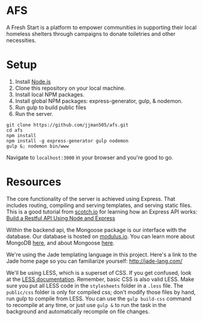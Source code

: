 # AFS
A Fresh Start is a platform to empower communities in supporting their local homeless shelters through campaigns to donate toiletries and other necessities.

# Setup
1. Install [Node.js](https://nodejs.org/)
2. Clone this repository on your local machine.
3. Install local NPM packages.
4. Install global NPM packages: express-generator, gulp, & nodemon.
5. Run gulp to build public files
6. Run the server.

```
git clone https://github.com/jjman505/afs.git
cd afs
npm install
npm install -g express-generator gulp nodemon
gulp &; nodemon bin/www
```

Navigate to `localhost:3000` in your browser and you're good to go.

# Resources
The core functionality of the server is achieved using Express. That includes routing, compiling and serving templates, and serving static files. This is a good tutorial from [scotch.io](http://scotch.io) for learning how an Express API works: [Build a Restful API Using Node and Express](https://scotch.io/tutorials/build-a-restful-api-using-node-and-express-4)

Within the backend api, the Mongoose package is our interface with the database. Our database is hosted on [modulus.io](http://modulus.io). You can learn more about MongoDB [here](https://docs.mongodb.org/getting-started/node/introduction/), and about Mongoose [here](http://mongoosejs.com/docs/index.html).

We're using the Jade templating language in this project. Here's a link to the Jade home page so you can familiarize yourself: http://jade-lang.com/

We'll be using LESS, which is a superset of CSS. If you get confused, look at the [LESS documentation](http://lesscss.org/features/). Remember, basic CSS is also valid LESS. Make sure you put all LESS code in the `stylesheets` folder in a `.less` file. The `public/css` folder is only for compiled css; don't modify those files by hand, run gulp to compile from LESS. You can use the `gulp build-css` command to recompile at any time, or just use `gulp &` to run the task in the background and automatically recompile on file changes.
